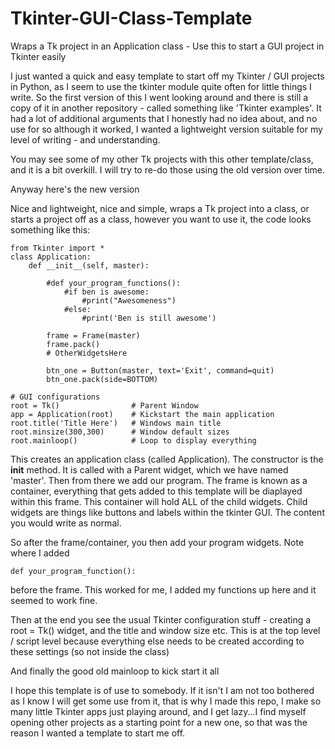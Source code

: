 # Tkinter-GUI-Class-Template
Wraps a Tk project in an Application class - Use this to start a GUI project in Tkinter easily 

I just wanted a quick and easy template to start off my Tkinter / GUI projects in Python, as I seem to use the tkinter module quite often for little things I write. So the first version of this I went looking around and there is still a copy of it in another repository - called something like 'Tkinter examples'. It had a lot of additional arguments that I honestly had no idea about, and no use for so although it worked, I wanted a lightweight version suitable for my level of writing - and understanding.

You may see some of my other Tk projects with this other template/class, and it is a bit overkill. I will try to re-do those using the old version over time.

Anyway here's the new version

Nice and lightweight, nice and simple, wraps a Tk project into a class, or starts a project off as a class, however you want to use it, the code looks something like this:


    from Tkinter import *
    class Application:
        def __init__(self, master):
        
            #def your_program_functions():
                #if ben is awesome:
                    #print("Awesomeness")
                #else:
                    #print('Ben is still awesome')
                            
            frame = Frame(master)
            frame.pack()
            # OtherWidgetsHere
            
            btn_one = Button(master, text='Exit', command=quit)
            btn_one.pack(side=BOTTOM)

    # GUI configurations
    root = Tk()                # Parent Window
    app = Application(root)    # Kickstart the main application
    root.title('Title Here')   # Windows main title
    root.minsize(300,300)      # Window default sizes
    root.mainloop()            # Loop to display everything


This creates an application class (called Application). The constructor is the __init__ method. It is called with a Parent widget, which we have named 'master'. Then from there we add our program. The frame is known as a container, everything that gets added to this template will be diaplayed within this frame. This container will hold ALL of the child widgets. Child widgets are things like buttons and labels within the tkinter GUI. The content you would write as normal.

So after the frame/container, you then add your program widgets. Note where I added 
    
    def your_program_function():

before the frame. This worked for me, I added my functions up here and it seemed to work fine.

Then at the end you see the usual Tkinter configuration stuff - creating a root = Tk() widget, and the title and window size etc. This is at the top level / script level because everything else needs to be created according to these settings (so not inside the class)

And finally the good old mainloop to kick start it all

I hope this template is of use to somebody. If it isn't I am not too bothered as I know I will get some use from it, that is why I made this repo, I make so many little Tkinter apps just playing around, and I get lazy...I find myself opening other projects as a starting point for a new one, so that was the reason I wanted a template to start me off.
